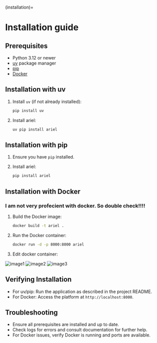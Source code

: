 <!-- TODO:
1. check docker section
2. add images to docker section -->
(installation)=
# Installation guide

## Prerequisites

- Python 3.12 or newer
- [uv](https://github.com/astral-sh/uv) package manager
- [pip](https://pip.pypa.io/en/stable/)
- [Docker](https://www.docker.com/)

## Installation with uv

1. Install `uv` (if not already installed):

    ```bash
    pip install uv
    ```

3. Install ariel:
    ```bash
    uv pip install ariel
    ```

## Installation with pip

1. Ensure you have `pip` installed.
2. Install ariel:

    ```bash
    pip install ariel
    ```

## Installation with Docker

### I am not very profecient with docker. So double check!!!!
1. Build the Docker image:

    ```bash
    docker build -t ariel .
    ```

2. Run the Docker container:

    ```bash
    docker run -d -p 8000:8000 ariel
    ```

3. Edit docker container:

![image1](../resources/docker_img_1.jpeg)
![image2](../resources/docker_img_2.jpeg)
![image3](../resources/docker_img_2.jpeg)


## Verifying Installation

- For uv/pip: Run the application as described in the project README.
- For Docker: Access the platform at `http://localhost:8000`.

## Troubleshooting

- Ensure all prerequisites are installed and up to date.
- Check logs for errors and consult documentation for further help.
- For Docker issues, verify Docker is running and ports are available.